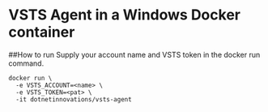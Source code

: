 # VSTS Agent in a Windows Docker container

##How to run
Supply your account name and VSTS token in the docker run command.

    docker run \
      -e VSTS_ACCOUNT=<name> \
      -e VSTS_TOKEN=<pat> \
      -it dotnetinnovations/vsts-agent
